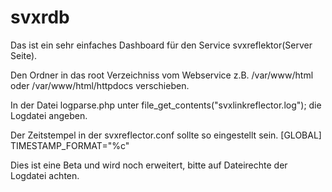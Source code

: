 # svxrdb

Das ist ein sehr einfaches Dashboard für den Service svxreflektor(Server Seite).

Den Ordner in das root Verzeichniss vom Webservice z.B. /var/www/html oder /var/www/html/httpdocs verschieben.

In der Datei logparse.php unter 
file_get_contents("svxlinkreflector.log");
die Logdatei angeben.

Der Zeitstempel in der svxreflector.conf sollte so eingestellt sein.
[GLOBAL]
TIMESTAMP_FORMAT="%c"

Dies ist eine Beta und wird noch erweitert, bitte auf Dateirechte der Logdatei achten.
